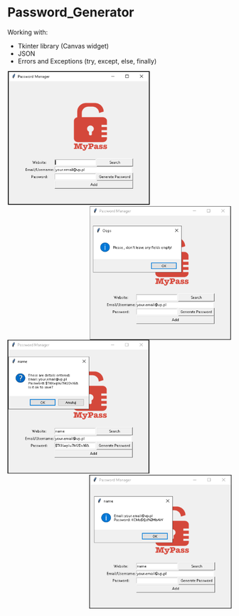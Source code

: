 # Password_Generator

Working with:
- Tkinter library (Canvas widget)
- JSON
- Errors and Exceptions (try, except, else, finally)

<p >
<img src="/photo/blank.png" width="320" height="300"><img src="/photo/empty.png" width="320" height="300" align="right"><img src="/photo/save.png" width="320" height="300" ><img src="/photo/search.png" width="320" height="300" align="right">
</p>
